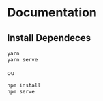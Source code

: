 # Documentation

## Install Dependeces
````sh
yarn
yarn serve
````
ou
````sh
npm install
npm serve
````
 
